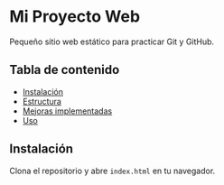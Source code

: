 # Mi Proyecto Web

Pequeño sitio web estático para practicar Git y GitHub.

## Tabla de contenido
- [Instalación](#instalación)
- [Estructura](#estructura)
- [Mejoras implementadas](#mejoras-implementadas)
- [Uso](#uso)

## Instalación
Clona el repositorio y abre `index.html` en tu navegador.
